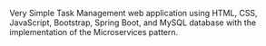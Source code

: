 Very Simple Task Management web application using HTML, CSS,
JavaScript, Bootstrap, Spring Boot, and MySQL database with the 
implementation of the Microservices pattern.
